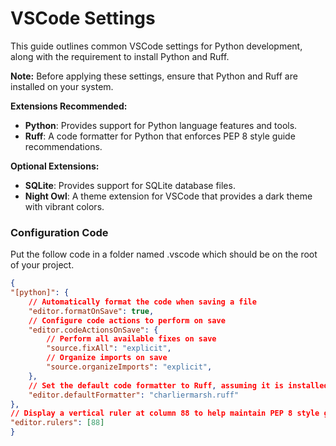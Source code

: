 # **VSCode Settings**

This guide outlines common VSCode settings for Python development, along with the requirement to install Python and Ruff.

**Note:** Before applying these settings, ensure that Python and Ruff are installed on your system.

**Extensions Recommended:**
- **Python**: Provides support for Python language features and tools.
- **Ruff**: A code formatter for Python that enforces PEP 8 style guide recommendations.

**Optional Extensions:**
- **SQLite**: Provides support for SQLite database files.
- **Night Owl**: A theme extension for VSCode that provides a dark theme with vibrant colors.

### Configuration Code

Put the follow code in a folder named .vscode which should be on the root of your project.

```json
{
"[python]": {
    // Automatically format the code when saving a file
    "editor.formatOnSave": true,
    // Configure code actions to perform on save
    "editor.codeActionsOnSave": {
        // Perform all available fixes on save
        "source.fixAll": "explicit",
        // Organize imports on save
        "source.organizeImports": "explicit",
    },
    // Set the default code formatter to Ruff, assuming it is installed
    "editor.defaultFormatter": "charliermarsh.ruff"
},
// Display a vertical ruler at column 88 to help maintain PEP 8 style guide recommendations
"editor.rulers": [88]
}
```